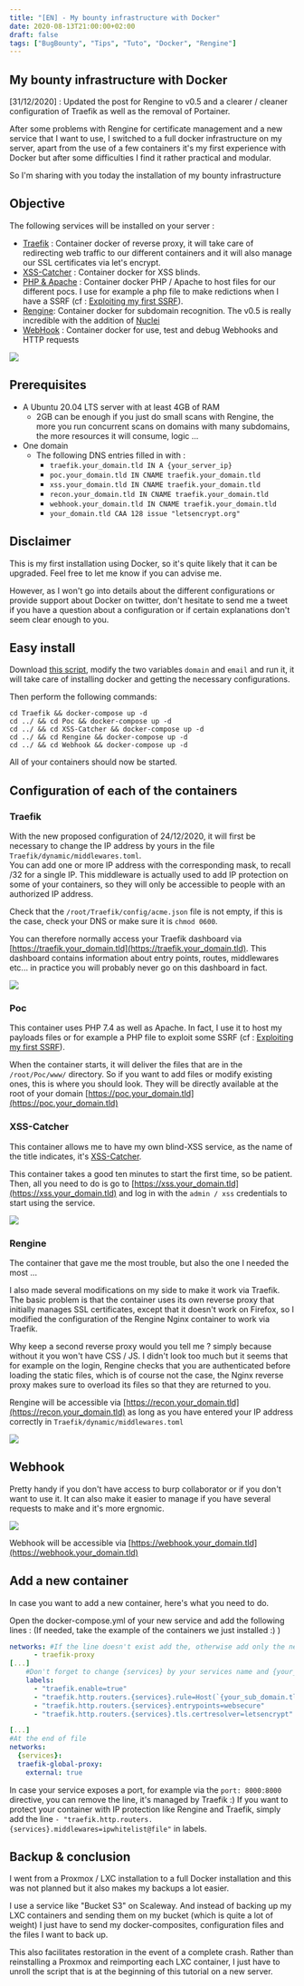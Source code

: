 ```yaml
---
title: "[EN] - My bounty infrastructure with Docker"
date: 2020-08-13T21:00:00+02:00
draft: false
tags: ["BugBounty", "Tips", "Tuto", "Docker", "Rengine"]
---
```


## My bounty infrastructure with Docker

[31/12/2020] : Updated the post for Rengine to v0.5 and a clearer / cleaner configuration of Traefik as well as the removal of Portainer.

After some problems with Rengine for certificate management and a new service that I want to use, I switched to a full docker infrastructure on my server, apart from the use of a few containers it's my first experience with Docker but after some difficulties I find it rather practical and modular.

So I'm sharing with you today the installation of my bounty infrastructure

## Objective

The following services will be installed on your server :

 - [Traefik](https://docs.traefik.io/) : Container docker of reverse proxy, it will take care of redirecting web traffic to our different containers and it will also manage our SSL certificates via let's encrypt.
 - [XSS-Catcher](https://github.com/daxAKAhackerman/XSS-Catcher) : Container docker for XSS blinds.
 - [PHP & Apache](https://hub.docker.com/_/php) : Container docker PHP / Apache to host files for our different pocs. I use for example a php file to make redictions when I have a SSRF (cf : [Exploiting my first SSRF](https://www.jomar.fr/posts/2020/03/en-exploiting-my-first-ssrf/)).
 - [Rengine](https://github.com/yogeshojha/rengine/): Container docker for subdomain recognition. The v0.5 is really incredible with the addition of [Nuclei](https://github.com/projectdiscovery/nuclei)
 - [WebHook](https://github.com/fredsted/webhook.site) : Container docker for use, test and debug Webhooks and HTTP requests

![](/images/2020/tuto/bnty_docker_schema.png)

## Prerequisites
- A Ubuntu 20.04 LTS server with at least 4GB of RAM
	- 2GB can be enough if you just do small scans with Rengine, the more you run concurrent scans on domains with many subdomains, the more resources it will consume, logic ...
- One domain
	- The following DNS entries filled in with :
      - `traefik.your_domain.tld IN A {your_server_ip}`
	  - `poc.your_domain.tld IN CNAME traefik.your_domain.tld`
	  - `xss.your_domain.tld IN CNAME traefik.your_domain.tld`
	  - `recon.your_domain.tld IN CNAME traefik.your_domain.tld`
      - `webhook.your_domain.tld IN CNAME traefik.your_domain.tld `  
	  - `your_domain.tld CAA 128 issue "letsencrypt.org"`

## Disclaimer
This is my first installation using Docker, so it's quite likely that it can be upgraded. Feel free to let me know if you can advise me. 

However, as I won't go into details about the different configurations or provide support about Docker on twitter, don't hesitate to send me a tweet if you have a question about a configuration or if certain explanations don't seem clear enough to you.

## Easy install

Download [this script](https://jomar.s3.fr-par.scw.cloud/Public/tuto.sh), modify the two variables `domain` and `email` and run it, it will take care of installing docker and getting the necessary configurations.

Then perform the following commands:
```
cd Traefik && docker-compose up -d
cd ../ && cd Poc && docker-compose up -d
cd ../ && cd XSS-Catcher && docker-compose up -d
cd ../ && cd Rengine && docker-compose up -d
cd ../ && cd Webhook && docker-compose up -d
```
All of your containers should now be started.

## Configuration of each of the containers
### Traefik
With the new proposed configuration of 24/12/2020, it will first be necessary to change the IP address by yours in the file `Traefik/dynamic/middlewares.toml`.  
You can add one or more IP address with the corresponding mask, to recall /32 for a single IP. This middleware is actually used to add IP protection on some of your containers, so they will only be accessible to people with an authorized IP address.

Check that the `/root/Traefik/config/acme.json` file is not empty, if this is the case, check your DNS or make sure it is `chmod 0600`.

You can therefore normally access your Traefik dashboard via [https://traefik.your_domain.tld](https://traefik.your_domain.tld).
This dashboard contains information about entry points, routes, middlewares etc... in practice you will probably never go on this dashboard in fact.

![](/images/2020/tuto/bnty_docker_traefik.png)

### Poc
This container uses PHP 7.4 as well as Apache.
In fact, I use it to host my payloads files or for example a PHP file to exploit some SSRF (cf : [Exploiting my first SSRF](https://www.jomar.fr/posts/2020/03/en-exploiting-my-first-ssrf/)).

When the container starts, it will deliver the files that are in the `/root/Poc/www/` directory. So if you want to add files or modify existing ones, this is where you should look. They will be directly available at the root of your domain [https://poc.your_domain.tld](https://poc.your_domain.tld)

### XSS-Catcher
This container allows me to have my own blind-XSS service, as the name of the title indicates, it's [XSS-Catcher](https://github.com/daxAKAhackerman/XSS-Catcher).

This container takes a good ten minutes to start the first time, so be patient. Then, all you need to do is go to [https://xss.your_domain.tld](https://xss.your_domain.tld) and log in with the `admin / xss` credentials to start using the service.

![](/images/2020/tuto/bnty_docker_xss.png)

### Rengine
The container that gave me the most trouble, but also the one I needed the most ...

I also made several modifications on my side to make it work via Traefik. The basic problem is that the container uses its own reverse proxy that initially manages SSL certificates, except that it doesn't work on Firefox, so I modified the configuration of the Rengine Nginx container to work via Traefik.

Why keep a second reverse proxy would you tell me ? simply because without it you won't have CSS / JS. I didn't look too much but it seems that for example on the login, Rengine checks that you are authenticated before loading the static files, which is of course not the case, the Nginx reverse proxy makes sure to overload its files so that they are returned to you.

Rengine will be accessible via [https://recon.your_domain.tld](https://recon.your_domain.tld) as long as you have entered your IP address correctly in `Traefik/dynamic/middlewares.toml`

![](/images/2020/tuto/bnty_docker_rengine.png)

## Webhook
Pretty handy if you don't have access to burp collaborator or if you don't want to use it. It can also make it easier to manage if you have several requests to make and it's more ergnomic.

![](/images/2020/tuto/bnty_docker_webhook.png)

Webhook will be accessible via [https://webhook.your_domain.tld](https://webhook.your_domain.tld)

## Add a new container
In case you want to add a new container, here's what you need to do.

Open the docker-compose.yml of your new service and add the following lines : (If needed, take the example of the containers we just installed :) )
```yml
networks: #If the line doesn't exist add the, otherwise add only the network
      - traefik-proxy
[...]
    #Don't forget to change {services} by your services name and {your_sub_domain.tld} by your subdomain.
    labels:
      - "traefik.enable=true"
      - "traefik.http.routers.{services}.rule=Host(`{your_sub_domain.tld}`)"
      - "traefik.http.routers.{services}.entrypoints=websecure"
      - "traefik.http.routers.{services}.tls.certresolver=letsencrypt"

[...]
#At the end of file
networks:
  {services}:
  traefik-global-proxy:
    external: true
```
In case your service exposes a port, for example via the `port: 8000:8000` directive, you can remove the line, it's managed by Traefik :)
If you want to protect your container with IP protection like Rengine and Traefik, simply add the line `- "traefik.http.routers.{services}.middlewares=ipwhitelist@file"` in labels.

## Backup & conclusion
I went from a Proxmox / LXC installation to a full Docker installation and this was not planned but it also makes my backups a lot easier.

I use a service like "Bucket S3" on Scaleway. And instead of backing up my LXC containers and sending them on my bucket (which is quite a lot of weight) I just have to send my docker-composites, configuration files and the files I want to back up.

This also facilitates restoration in the event of a complete crash. Rather than reinstalling a Proxmox and reimporting each LXC container, I just have to unroll the script that is at the beginning of this tutorial on a new server.